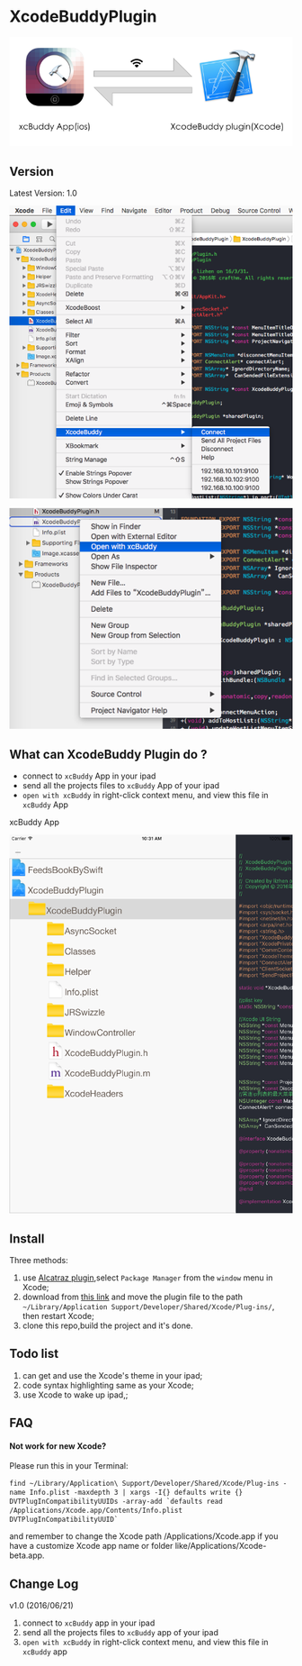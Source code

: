 # XcodeBuddyPlugin 

![usage](https://github.com/uugo/XcodeBuddyPlugin/blob/master/image/usage.png)

## Version

Latest Version: 1.0

![屏幕快照 2016-06-21 09.58.43](https://github.com/uugo/XcodeBuddyPlugin/blob/master/image/%E5%B1%8F%E5%B9%95%E5%BF%AB%E7%85%A7%202016-06-21%2009.58.43.png)

![屏幕快照 2016-06-21 09.59.17](https://github.com/uugo/XcodeBuddyPlugin/blob/master/image/%E5%B1%8F%E5%B9%95%E5%BF%AB%E7%85%A7%202016-06-21%2009.59.17.png)



## What can XcodeBuddy Plugin do ?

* connect to  `xcBuddy` App in your ipad
* send all the projects files to `xcBuddy` App of your ipad
* `open with xcBuddy` in right-click context menu, and view this file in `xcBuddy` App

xcBuddy App

![xcBuddy App](https://github.com/uugo/XcodeBuddyPlugin/blob/master/image/Slice%201.png)

## Install
Three methods:

1. use [Alcatraz plugin](https://github.com/alcatraz/Alcatraz),select `Package Manager` from the `window` menu in Xcode;
2. download from [this link](https://github.com/uugo/XcodeBuddyPlugin/releases) and move the plugin file to the path
 `~/Library/Application Support/Developer/Shared/Xcode/Plug-ins/`,
then restart Xcode;
3. clone this repo,build the project and it's done.


## Todo list
1. can get and use the Xcode's theme in your ipad;
2. code syntax highlighting same as your Xcode;
3. use Xcode to wake up ipad,;

## FAQ

#### Not work for new Xcode?
Please run this in your Terminal:

```
find ~/Library/Application\ Support/Developer/Shared/Xcode/Plug-ins -name Info.plist -maxdepth 3 | xargs -I{} defaults write {} DVTPlugInCompatibilityUUIDs -array-add `defaults read /Applications/Xcode.app/Contents/Info.plist DVTPlugInCompatibilityUUID`
```
and remember to change the Xcode path /Applications/Xcode.app if you have a customize Xcode app name or folder like/Applications/Xcode-beta.app.

## Change Log

v1.0 (2016/06/21)

1. connect to  `xcBuddy` app in your ipad
2. send all the projects files to `xcBuddy` app of your ipad
3. `open with xcBuddy` in right-click context menu, and view this file in `xcBuddy` app


